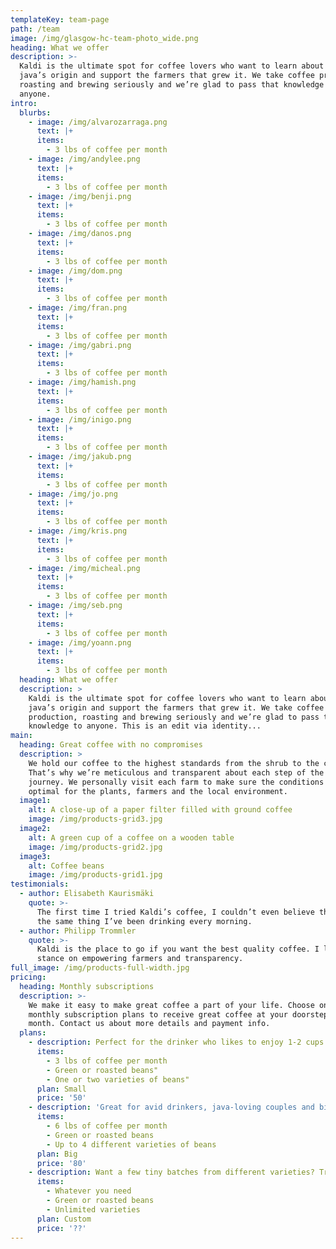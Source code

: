 ```yaml
---
templateKey: team-page
path: /team
image: /img/glasgow-hc-team-photo_wide.png
heading: What we offer
description: >-
  Kaldi is the ultimate spot for coffee lovers who want to learn about their
  java’s origin and support the farmers that grew it. We take coffee production,
  roasting and brewing seriously and we’re glad to pass that knowledge to
  anyone.
intro:
  blurbs:
    - image: /img/alvarozarraga.png
      text: |+
      items:
        - 3 lbs of coffee per month
    - image: /img/andylee.png
      text: |+
      items:
        - 3 lbs of coffee per month
    - image: /img/benji.png
      text: |+
      items:
        - 3 lbs of coffee per month
    - image: /img/danos.png
      text: |+
      items:
        - 3 lbs of coffee per month
    - image: /img/dom.png
      text: |+
      items:
        - 3 lbs of coffee per month
    - image: /img/fran.png
      text: |+
      items:
        - 3 lbs of coffee per month
    - image: /img/gabri.png
      text: |+
      items:
        - 3 lbs of coffee per month
    - image: /img/hamish.png
      text: |+
      items:
        - 3 lbs of coffee per month
    - image: /img/inigo.png
      text: |+
      items:
        - 3 lbs of coffee per month
    - image: /img/jakub.png
      text: |+
      items:
        - 3 lbs of coffee per month
    - image: /img/jo.png
      text: |+
      items:
        - 3 lbs of coffee per month
    - image: /img/kris.png
      text: |+
      items:
        - 3 lbs of coffee per month
    - image: /img/micheal.png
      text: |+
      items:
        - 3 lbs of coffee per month
    - image: /img/seb.png
      text: |+
      items:
        - 3 lbs of coffee per month
    - image: /img/yoann.png
      text: |+
      items:
        - 3 lbs of coffee per month
  heading: What we offer
  description: >
    Kaldi is the ultimate spot for coffee lovers who want to learn about their
    java’s origin and support the farmers that grew it. We take coffee
    production, roasting and brewing seriously and we’re glad to pass that
    knowledge to anyone. This is an edit via identity...
main:
  heading: Great coffee with no compromises
  description: >
    We hold our coffee to the highest standards from the shrub to the cup.
    That’s why we’re meticulous and transparent about each step of the coffee’s
    journey. We personally visit each farm to make sure the conditions are
    optimal for the plants, farmers and the local environment.
  image1:
    alt: A close-up of a paper filter filled with ground coffee
    image: /img/products-grid3.jpg
  image2:
    alt: A green cup of a coffee on a wooden table
    image: /img/products-grid2.jpg
  image3:
    alt: Coffee beans
    image: /img/products-grid1.jpg
testimonials:
  - author: Elisabeth Kaurismäki
    quote: >-
      The first time I tried Kaldi’s coffee, I couldn’t even believe that was
      the same thing I’ve been drinking every morning.
  - author: Philipp Trommler
    quote: >-
      Kaldi is the place to go if you want the best quality coffee. I love their
      stance on empowering farmers and transparency.
full_image: /img/products-full-width.jpg
pricing:
  heading: Monthly subscriptions
  description: >-
    We make it easy to make great coffee a part of your life. Choose one of our
    monthly subscription plans to receive great coffee at your doorstep each
    month. Contact us about more details and payment info.
  plans:
    - description: Perfect for the drinker who likes to enjoy 1-2 cups per day.
      items:
        - 3 lbs of coffee per month
        - Green or roasted beans"
        - One or two varieties of beans"
      plan: Small
      price: '50'
    - description: 'Great for avid drinkers, java-loving couples and bigger crowds'
      items:
        - 6 lbs of coffee per month
        - Green or roasted beans
        - Up to 4 different varieties of beans
      plan: Big
      price: '80'
    - description: Want a few tiny batches from different varieties? Try our custom plan
      items:
        - Whatever you need
        - Green or roasted beans
        - Unlimited varieties
      plan: Custom
      price: '??'
---
```


